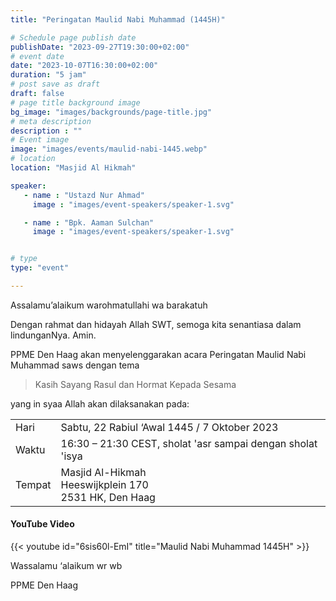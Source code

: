 ```yaml
---
title: "Peringatan Maulid Nabi Muhammad (1445H)"

# Schedule page publish date
publishDate: "2023-09-27T19:30:00+02:00"
# event date
date: "2023-10-07T16:30:00+02:00"
duration: "5 jam"
# post save as draft
draft: false
# page title background image
bg_image: "images/backgrounds/page-title.jpg"
# meta description
description : ""
# Event image
image: "images/events/maulid-nabi-1445.webp"
# location
location: "Masjid Al Hikmah"

speaker:
   - name : "Ustazd Nur Ahmad"
     image : "images/event-speakers/speaker-1.svg"

   - name : "Bpk. Aaman Sulchan"
     image : "images/event-speakers/speaker-1.svg"


# type
type: "event"

---
```

Assalamu’alaikum warohmatullahi wa barakatuh

Dengan rahmat dan hidayah Allah SWT, semoga kita senantiasa dalam lindunganNya. Amin.

PPME Den Haag akan menyelenggarakan acara Peringatan Maulid Nabi Muhammad saws dengan tema
> Kasih Sayang Rasul dan Hormat Kepada Sesama

yang in syaa Allah akan dilaksanakan pada:
<table>
<tr>
<td>Hari</td><td>Sabtu, 22 Rabiul ‘Awal 1445 / 7 Oktober 2023</td>
<tr><td>Waktu</td><td>16:30 – 21:30 CEST, sholat 'asr sampai dengan sholat 'isya</td>
<tr><td>Tempat</td><td>Masjid Al-Hikmah<br/>Heeswijkplein 170<br/>2531 HK, Den Haag</td>
</table>


#### YouTube Video

{{< youtube id="6sis60l-EmI" title="Maulid Nabi Muhammad 1445H" >}}



Wassalamu ‘alaikum wr wb

PPME Den Haag
